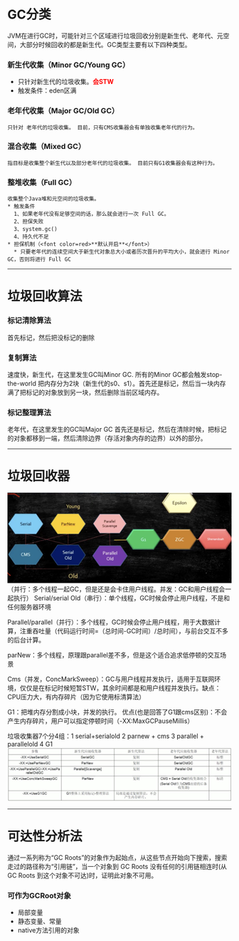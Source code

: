 # GC分类
JVM在进行GC时，可能针对三个区域进行垃圾回收分别是新生代、老年代、元空间，大部分时候回收的都是新生代。GC类型主要有以下四种类型。

### 新生代收集（Minor GC/Young GC）
* 只针对新生代的垃圾收集。<font color=red>**会STW**</font>
* 触发条件：eden区满
### 老年代收集（Major GC/Old GC）
    只针对 老年代的垃圾收集。 目前，只有CMS收集器会有单独收集老年代的行为。
### 混合收集（Mixed GC）
    指目标是收集整个新生代以及部分老年代的垃圾收集。 目前只有G1收集器会有这种行为。
### 整堆收集（Full GC）
    收集整个Java堆和元空间的垃圾收集。
    * 触发条件  
      1、如果老年代没有足够空间的话，那么就会进行一次 Full GC。  
      2、担保失败  
      3、system.gc()  
      4、持久代不足  
    * 担保机制（<font color=red>**默认开启**</font>）  
      * 只要老年代的连续空间大于新生代对象总大小或者历次晋升的平均大小，就会进行 Minor GC，否则将进行 Full GC

---

# 垃圾回收算法
### 标记清除算法
首先标记，然后把没标记的删除

### 复制算法
速度快，新生代，在这里发生GC叫Minor GC. 所有的Minor GC都会触发stop-the-world
把内存分为2块（新生代的s0、s1）。首先还是标记，然后当一块内存满了把标记的对象放到另一块，然后删除当前区域内存。

### 标记整理算法
老年代，在这里发生的GC叫Major GC
首先还是标记，然后在清除时候，把标记的对象都移到一端，然后清除边界（存活对象内存的边界）以外的部分。


---

# 垃圾回收器
![](../resources/gc.jpg)
（并行：多个线程一起GC，但是还是会卡住用户线程。并发：GC和用户线程会一起执行）
Serial/serial Old（串行）：单个线程，GC时候会停止用户线程，不是和任何服务器环境

Parallel/parallel（并行）：多个线程，GC时候会停止用户线程，用于大数据计算，注重吞吐量（代码运行时间=（总时间-GC时间）/总时间），与前台交互不多的后台计算。

parNew：多个线程，原理跟parallel差不多，但是这个适合追求低停顿的交互场景

Cms（并发，ConcMarkSweep）：GC与用户线程并发执行，适用于互联网环境，仅仅是在标记时候短暂STW，其余时间都是和用户线程并发执行。缺点：CPU压力大，有内存碎片（因为它使用标清算法）


G1：把堆内存分割成小块，并发的执行。
优点(也是回答了G1跟cms区别)：不会产生内存碎片，用户可以指定停顿时间（-XX:MaxGCPauseMillis）

垃圾收集器7个分4组：1 serial+serialold 2 parnew + cms 3 parallel + parallelold 4 G1
![](../resources/gc2.jpg)

---

# 可达性分析法
通过一系列称为“GC Roots”的对象作为起始点，从这些节点开始向下搜索，搜索走过的路径称为“引用链”，当一个对象到 GC Roots 没有任何的引用链相连时(从 GC Roots 到这个对象不可达)时，证明此对象不可用。

### 可作为GCRoot对象
- 局部变量
- 静态变量、常量
- native方法引用的对象
